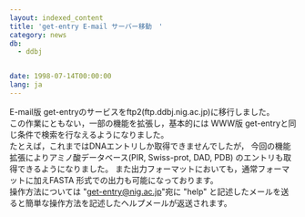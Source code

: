```yaml
---
layout: indexed_content
title: 'get-entry E-mail サーバー移動　'
category: news
db:
  - ddbj


date: 1998-07-14T00:00:00
lang: ja
---
```


E-mail版 get-entryのサービスをftp2(ftp.ddbj.nig.ac.jp)に移行しました。<br>この作業にともない，一部の機能を拡張し，基本的には WWW版 get-entryと同じ条件で検索を行なえるようになりました。<br>たとえば，これまではDNAエントリしか取得できませんでしたが， 今回の機能拡張によりアミノ酸データベース(PIR, Swiss-prot, DAD, PDB) のエントリも取得できるようになりました。 また出力フォーマットにおいても，通常フォーマットに加えFASTA 形式での出力も可能になっております。<br>操作方法については "get-entry@nig.ac.jp"宛に "help" と記述したメールを送ると簡単な操作方法を記述したヘルプメールが返送されます。
